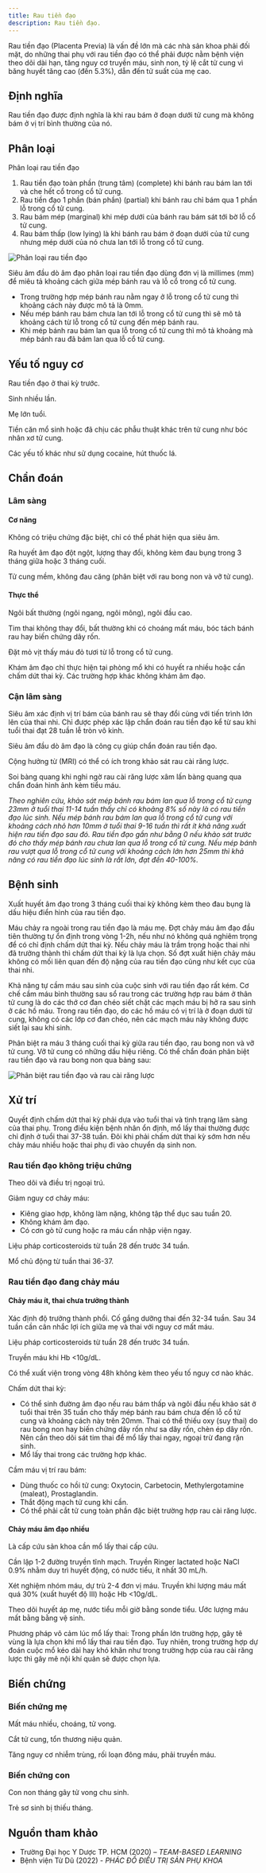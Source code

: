 ```yaml
---
title: Rau tiền đạo
description: Rau tiền đạo.
---
```


Rau tiền đạo (Placenta Previa) là vấn đề lớn mà các nhà sản khoa phải đối mặt, do những thai phụ với rau tiền đạo có thể phải được nằm bệnh viện theo dõi dài hạn, tăng nguy cơ truyền máu, sinh non, tỷ lệ cắt tử cung vì băng huyết tăng cao (đến 5.3%), dẫn đến tử suất của mẹ cao.

## Định nghĩa

Rau tiền đạo được định nghĩa là khi rau bám ở đoạn dưới tử cung mà không bám ở vị trí bình thường của nó.

## Phân loại

Phân loại rau tiền đạo

1. Rau tiền đạo toàn phần (trung tâm) (complete) khi bánh rau bám lan tới và che hết cổ trong cổ tử cung.
2. Rau tiền đạo 1 phần (bán phần) (partial) khi bánh rau chỉ bám qua 1 phần lỗ trong cổ tử cung.
3. Rau bám mép (marginal) khi mép dưới của bánh rau bám sát tới bờ lỗ cổ tử cung.
4. Rau bám thấp (low lying) là khi bánh rau bám ở đoạn dưới của tử cung nhưng mép dưới của nó chưa lan tới lỗ trong cổ tử cung.

![Phân loại rau tiền đạo](../../../../assets/san-khoa/rau-tien-dao/phan-loai-rau-tien-dao.png)

Siêu âm đầu dò âm đạo phân loại rau tiền đạo dùng đơn vị là millimes (mm) để miêu tả khoảng cách giữa mép bánh rau và lỗ cổ trong cổ tử cung.

- Trong trường hợp mép bánh rau nằm ngay ở lỗ trong cổ tử cung thì khoảng cách này được mô tả là 0mm.
- Nếu mép bánh rau bám chưa lan tới lỗ trong cổ tử cung thì sẽ mô tả khoảng cách từ lỗ trong cổ tử cung đến mép bánh rau.
- Khi mép bánh rau bám lan qua lỗ trong cổ tử cung thì mô tả khoảng mà mép bánh rau đã bám lan qua lỗ cổ tử cung.

## Yếu tố nguy cơ

Rau tiền đạo ở thai kỳ trước.

Sinh nhiều lần.

Mẹ lớn tuổi.

Tiền căn mổ sinh hoặc đã chịu các phẫu thuật khác trên tử cung như bóc nhân xơ tử cung.

Các yếu tố khác như sử dụng cocaine, hút thuốc lá.

## Chẩn đoán

### Lâm sàng

#### Cơ năng

Không có triệu chứng đặc biệt, chỉ có thể phát hiện qua siêu âm.

Ra huyết âm đạo đột ngột, lượng thay đổi, không kèm đau bụng trong 3 tháng giữa hoặc 3 tháng cuối.

Tử cung mềm, không đau căng (phân biệt với rau bong non và vỡ tử cung).

#### Thực thể

Ngôi bất thường (ngôi ngang, ngôi mông), ngôi đầu cao.

Tim thai không thay đổi, bất thường khi có choáng mất máu, bóc tách bánh rau hay biến chứng dây rốn.

Đặt mỏ vịt thấy máu đỏ tươi từ lỗ trong cổ tử cung.

Khám âm đạo chỉ thực hiện tại phòng mổ khi có huyết ra nhiều hoặc cần chấm dứt thai kỳ. Các trường hợp khác không khám âm đạo.

### Cận lâm sàng

Siêu âm xác định vị trí bám của bánh rau sẽ thay đổi cùng với tiến trình lớn lên của thai nhi. Chỉ được phép xác lập chẩn đoán rau tiền đạo kể từ sau khi tuổi thai đạt 28 tuần lễ tròn vô kinh.

Siêu âm đầu dò âm đạo là công cụ giúp chẩn đoán rau tiền đạo.

Cộng hưởng từ (MRI) có thể có ích trong khảo sát rau cài răng lược.

Soi bàng quang khi nghi ngờ rau cài răng lược xâm lấn bàng quang qua chẩn đoán hình ảnh kèm tiểu máu.

_Theo nghiên cứu, khảo sát mép bánh rau bám lan qua lỗ trong cổ tử cung 23mm ở tuổi thai 11-14 tuần thấy chỉ có khoảng 8% số này là có rau tiền đạo lúc sinh. Nếu mép bánh rau bám lan qua lỗ trong cổ tử cung với khoảng cách nhỏ hơn 10mm ở tuổi thai 9-16 tuần thì rất ít khả năng xuất hiện rau tiền đạo sau đó. Rau tiền đạo gần như bằng 0 nếu khảo sát trước đó cho thấy mép bánh rau chưa lan qua lỗ trong cổ tử cung. Nếu mép bánh rau vượt qua lỗ trong cổ tử cung với khoảng cách lớn hơn 25mm thì khả năng có rau tiền đạo lúc sinh là rất lớn, đạt đến 40-100%._

## Bệnh sinh

Xuất huyết âm đạo trong 3 tháng cuối thai kỳ không kèm theo đau bụng là dấu hiệu điển hình của rau tiền đạo.

Máu chảy ra ngoài trong rau tiền đạo là máu mẹ. Đợt chảy máu âm đạo đầu tiên thường tự ổn định trong vòng 1-2h, nếu như nó không quá nghiêm trọng để có chỉ định chấm dứt thai kỳ. Nếu chảy máu là trầm trọng hoặc thai nhi đã trưởng thành thì chấm dứt thai kỳ là lựa chọn. Số đợt xuất hiện chảy máu không có mối liên quan đến độ nặng của rau tiền đạo cũng như kết cục của thai nhi.

Khả năng tự cầm máu sau sinh của cuộc sinh với rau tiền đạo rất kém. Cơ chế cầm máu bình thường sau sổ rau trong các trường hợp rau bám ở thân tử cung là do các thớ cơ đan chéo siết chặt các mạch máu bị hở ra sau sinh ở các hồ máu. Trong rau tiền đạo, do các hồ máu có vị trí là ở đoạn dưới tử cung, không có các lớp cơ đan chéo, nên các mạch máu này không được siết lại sau khi sinh.

Phân biệt ra máu 3 tháng cuối thai kỳ giữa rau tiền đạo, rau bong non và vỡ tử cung. Vỡ tử cung có những dấu hiệu riêng. Có thể chẩn đoán phân biệt rau tiền đạo và rau bong non qua bảng sau:

![Phân biệt rau tiền đạo và rau cài răng lược](../../../../assets/san-khoa/rau-tien-dao/phan-biet-rau-tien-dao-va-rau-cai-rang-luoc.png)

## Xử trí

Quyết định chấm dứt thai kỳ phải dựa vào tuổi thai và tình trạng lâm sàng của thai phụ. Trong điều kiện bệnh nhân ổn định, mổ lấy thai thường được chỉ định ở tuổi thai 37-38 tuần. Đôi khi phải chấm dứt thai kỳ sớm hơn nếu chảy máu nhiều hoặc thai phụ đi vào chuyển dạ sinh non.

### Rau tiền đạo không triệu chứng

Theo dõi và điều trị ngoại trú.

Giảm nguy cơ chảy máu:

- Kiêng giao hợp, không làm nặng, không tập thể dục sau tuần 20.
- Không khám âm đạo.
- Có cơn gò tử cung hoặc ra máu cần nhập viện ngay.

Liệu pháp corticosteroids từ tuần 28 đến trước 34 tuần.

Mổ chủ động từ tuần thai 36-37.

### Rau tiền đạo đang chảy máu

#### Chảy máu ít, thai chưa trưởng thành

Xác định độ trưởng thành phổi. Cố gắng dưỡng thai đến 32-34 tuần. Sau 34 tuần cần cân nhắc lợi ích giữa mẹ và thai với nguy cơ mất máu.

Liệu pháp corticosteroids từ tuần 28 đến trước 34 tuần.

Truyền máu khi Hb <10g/dL.

Có thể xuất viện trong vòng 48h không kèm theo yếu tố nguy cơ nào khác.

Chấm dứt thai kỳ:

- Có thể sinh đường âm đạo nếu rau bám thấp và ngôi đầu nếu khảo sát ở tuổi thai trên 35 tuần cho thấy mép bánh rau bám chưa đến lỗ cổ tử cung và khoảng cách này trên 20mm. Thai có thể thiếu oxy (suy thai) do rau bong non hay biến chứng dây rốn như sa dây rốn, chèn ép dây rốn. Nên cần theo dõi sát tim thai để mổ lấy thai ngay, ngoại trừ đang rặn sinh.
- Mổ lấy thai trong các trường hợp khác.

Cầm máu vị trí rau bám:

- Dùng thuốc co hồi tử cung: Oxytocin, Carbetocin, Methylergotamine (maleat), Prostaglandin.
- Thắt động mạch tử cung khi cần.
- Có thể phải cắt tử cung toàn phần đặc biệt trường hợp rau cài răng lược.

#### Chảy máu âm đạo nhiều

Là cấp cứu sản khoa cần mổ lấy thai cấp cứu.

Cần lập 1-2 đường truyền tĩnh mạch. Truyền Ringer lactated hoặc NaCl 0.9% nhằm duy trì huyết động, có nước tiểu, ít nhất 30 mL/h.

Xét nghiệm nhóm máu, dự trù 2-4 đơn vị máu. Truyền khi lượng máu mất quá 30% (xuất huyết độ III) hoặc Hb <10g/dL.

Theo dõi huyết áp mẹ, nước tiểu mỗi giờ bằng sonde tiểu. Ước lượng máu mất bằng bằng vệ sinh.

Phương pháp vô cảm lúc mổ lấy thai: Trong phần lớn trường hợp, gây tê vùng là lựa chọn khi mổ lấy thai rau tiền đạo. Tuy nhiên, trong trường hợp dự đoán cuộc mổ kéo dài hay khó khăn như trong trường hợp của rau cài răng lược thì gây mê nội khí quản sẽ được chọn lựa.

## Biến chứng

### Biến chứng mẹ

Mất máu nhiều, choáng, tử vong.

Cắt tử cung, tổn thương niệu quản.

Tăng nguy cơ nhiễm trùng, rối loạn đông máu, phải truyền máu.

### Biến chứng con

Con non tháng gây tử vong chu sinh.

Trẻ sơ sinh bị thiếu tháng.

## Nguồn tham khảo

- Trường Đại học Y Dược TP. HCM (2020) – _TEAM-BASED LEARNING_
- Bệnh viện Từ Dũ (2022) - _PHÁC ĐỒ ĐIỀU TRỊ SẢN PHỤ KHOA_
